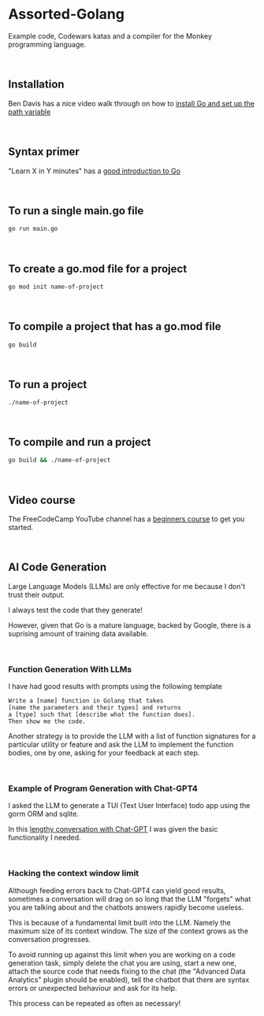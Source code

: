 <br>

# Assorted-Golang

Example code, Codewars katas and a compiler for the Monkey programming language.

<br>

## Installation

Ben Davis has a nice video walk through on how to [install Go and set up the path variable](https://youtu.be/Q7uh85_i0-M)

<br>

## Syntax primer

"Learn X in Y minutes" has a [good introduction to Go](https://learnxinyminutes.com/docs/go/)

<br>

## To run a single main.go file

```sh
go run main.go
```

<br>

## To create a go.mod file for a project

```sh
go mod init name-of-project
```

<br>

## To compile a project that has a go.mod file

```sh
go build
```

<br>

## To run a project

```
./name-of-project
```

<br>

## To compile and run a project

```sh
go build && ./name-of-project
```

<br>

## Video course

The FreeCodeCamp YouTube channel has a [beginners course](https://youtu.be/un6ZyFkqFKo) to get you started.

<br>

## AI Code Generation

Large Language Models (LLMs) are only effective for me because I don't trust their output.

I always test the code that they generate!

However, given that Go is a mature language, backed by Google, there is a suprising amount of training data available.

<br>

### Function Generation With LLMs

I have had good results with prompts using the following template

```
Write a [name] function in Golang that takes
[name the parameters and their types] and returns
a [type] such that [describe what the function does].
Then show me the code.
```

Another strategy is to provide the LLM with a list of function signatures for a particular utility or feature and ask the LLM to implement the function bodies, one by one, asking for your feedback at each step.

<br>

### Example of Program Generation with Chat-GPT4

I asked the LLM to generate a TUI (Text User Interface) todo app using the gorm ORM and sqlite. 

In this [lengthy conversation with Chat-GPT](https://chat.openai.com/share/b7e57624-f1cd-4d2c-b0dc-fbd2daa7fc9f) I was given the basic functionality I needed.

<br>

### Hacking the context window limit

Although feeding errors back to Chat-GPT4 can yield good results, sometimes a conversation will drag on so long that the LLM "forgets" what you are talking about and the chatbots answers rapidly become useless.

This is because of a fundamental limit built into the LLM. Namely the maximum size of its context window. The size of the context grows as the conversation progresses.

To avoid running up against this limit when you are working on a code generation task, simply delete the chat you are using, start a new one, attach the source code that needs fixing to the chat (the "Advanced Data Analytics" plugin should be enabled), tell the chatbot that there are syntax errors or unexpected behaviour and ask for its help.

This process can be repeated as often as necessary!

<br>

